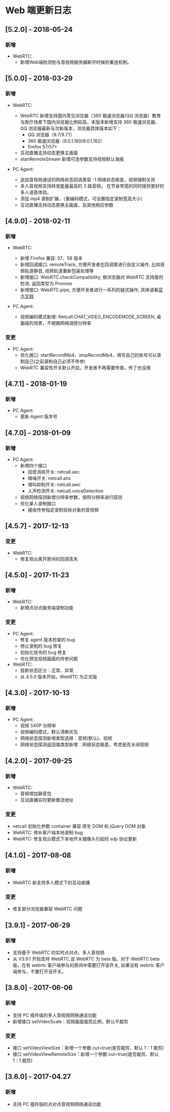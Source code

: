 # Web 端更新日志

## [5.2.0] - 2018-05-24

### 新增

* WebRTC:
  * 新增Web端检测到与音视频服务器断开时候的重连机制。

## [5.0.0] - 2018-03-29

### 新增

* WebRTC:

  * WebRTC 新增支持国内常见浏览器（360 极速浏览器/QQ 浏览器）教育与医疗场景下国内浏览器比例较高，本版本新增支持 360 极速浏览器、QQ 浏览器最新与次新版本，浏览器具体版本如下：
    * QQ 浏览器（9.7/9.7.1）
    * 360 极速浏览器（9.0.1.160/9.0.1.162）
    * firefox 57/57+
  * 互动直播支持动态更换主画面
  * startRemoteStream 新增可选参数支持视频默认海报

* PC Agent:
  * 追加音视频通话的网络状态回调类型 -1 网络状态极差，视频强制关闭
  * 多人音视频支持转发能量最高的 3 路音频。 在节省带宽的同时提供更好的多人语音体验。
  * 添加 mp4 录制扩展，（重编码模式，可设置指定录制宽高大小）
  * 互动直播支持动态更换主画面，及其他相应参数

## [4.9.0] - 2018-02-11

### 新增

* WebRTC:

  * 新增 Firefox 兼容: 57、58 版本
  * 新增回调接口: remoteTrack, 方便开发者在回调里进行自定义操作, 比如音频轨道静音, 视频轨道重新包装处理等
  * 新增接口: WebRTC.checkCompatibility, 做浏览器对 WebRTC 支持度的检测, 返回类型为 Promise
  * 新增接口: WebRTC.pipe, 方便开发者进行一系列的链式操作, 具体请看[官方文档](/docs/product/音视频通话/SDK开发集成/Web开发集成/通用?#简化Promise链式调用)

* PC Agent:
  * 视频编码模式新增: Netcall.CHAT_VIDEO_ENCODEMODE_SCREEN, 桌面级的场景，不根据网络调控分辨率

### 变更

* PC Agent:
  * 优化接口: startRecordMp4、stopRecordMp4，填写自己的账号可以录制自己(之前录制自己必须不传参)
  * WebRTC 兼容性开关默认开启，开发者不再需要传值，传了也没用

## [4.7.1] - 2018-01-19

### 新增

* PC Agent:
  * 更新 Agent 版本号

## [4.7.0] - 2018-01-09

### 新增

* PC Agent:
  * 新增四个接口
    * 回音消除开关: netcall.aec
    * 降噪开关: netcall.ans
    * 啸叫抑制开关: netcall.awc
    * 人声检测开关: netcall.voiceDetection
  * 视频网络探测新增分辨率参数，按照分辨率进行探测
  * 优化单人录制接口
    * 接收传参指定录制目标对象的音视频

## [4.5.7] - 2017-12-13

### 变更

* WebRTC:
  * 修复观众离开房间的回调丢失

## [4.5.0] - 2017-11-23

### 新增

* WebRTC:
  * 新增点对点服务端录制功能

### 变更

* PC Agent:
  * 修复 agent 版本检查的 bug
  * 停止录制的 bug 修复
  * 初始化信令的 bug 修复
  * 优化预览视频画面的传参问题
* WebRTC:
  * 挂断状态区分：正常、异常
  * 从 4.5.0 版本开始，WebRTC 为正式版

## [4.3.0] - 2017-10-13

### 新增

* PC Agent:
  * 视频 540P 分辨率
  * 视频编码模式，默认清晰优先
  * 网络状态探测新增类型选择：音频(默认)、视频
  * 网络状态探测返回值类型新增：网络状态极差，考虑是否关闭视频

## [4.2.0] - 2017-09-25

### 新增

* WebRTC:
  * 音频增加静音包
  * 互动直播实时更新推流地址

### 变更

* netcall 初始化参数 container 兼容 原生 DOM 和 jQuery DOM 对象
* WebRTC: 修补客户端本地录制 bug
* WebRTC: 修复观众模式下本地开关摄像头引起的 sdp 协议更新

## [4.1.0] - 2017-08-08

### 新增

* WebRTC 新支持多人模式下的互动直播

### 变更

* 修复部分浏览器兼容 WebRTC 问题

## [3.9.1] - 2017-06-29

### 新增

* 支持基于 WebRTC 的实时点对点、多人音视频
* 从 V3.9.1 开始支持 WebRTC,该 WebRTC 为 beta 版。对于 WebRTC beta 版，在有 webrtc 客户端参与的房间中需要打开该开关, 如果没有 webrtc 客户端参与，不要打开该开关。

## [3.8.0] - 2017-06-06

### 新增

* 支持 PC 插件版的多人音视频网络通话功能
* 新增接口 setVideoScale：视频画面裁剪比例，默认不裁剪

### 变更

* 接口 setVideoViewSize：新增一个参数 cut=true(是否裁剪，默认 1：1 裁剪)
* 接口 setVideoViewRemoteSize：新增一个参数 cut=true(是否裁剪，默认 1：1 裁剪)

## [3.6.0] - 2017-04.27

### 新增

* 支持 PC 插件版的点对点音视频网络通话功能
